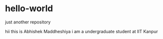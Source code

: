 # hello-world
just another repository

hii this is Abhishek Maddheshiya i am a undergraduate student at IIT Kanpur

